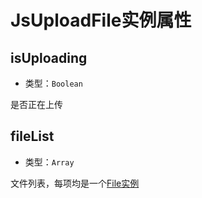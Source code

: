 # JsUploadFile实例属性

## isUploading

+ 类型：`Boolean`

是否正在上传

## fileList

+ 类型：`Array`

文件列表，每项均是一个[File实例](/v1/usage/file-attr.md)
